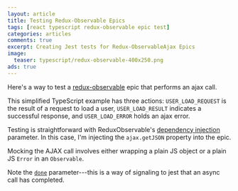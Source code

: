 ```yaml
---
layout: article
title: Testing Redux-Observable Epics
tags: [react typescript redux-observable epic test]
categories: articles
comments: true
excerpt: Creating Jest tests for Redux-ObservableAjax Epics
image:
  teaser: typescript/redux-observable-400x250.png
ads: true
---
```


Here's a way to test a [redux-observable](https://redux-observable.js.org/) epic that 
performs an ajax call.

This simplified TypeScript
example has three actions: `USER_LOAD_REQUEST` is the result of a request to load a user, 
`USER_LOAD_RESULT` indicates a successful response, and `USER_LOAD_ERROR` holds an 
ajax error.

<script src="https://gist.github.com/mikebridge/7509ca969e4e33f18149432257fbe8fd.js"></script>

Testing is straightforward with ReduxObservable's 
[dependency injection](https://redux-observable.js.org/docs/recipes/InjectingDependenciesIntoEpics.html) 
parameter.  In this case, I'm injecting the `ajax.getJSON` property into the epic.

Mocking the AJAX call involves either wrapping a plain JS object or a plain JS `Error` in an 
`Observable`.

<script src="https://gist.github.com/mikebridge/b27933835ddb87b9d859e37419b36801.js"></script>

Note the [`done`](https://facebook.github.io/jest/docs/asynchronous.html) parameter---this is a way of 
signaling to jest that an async call has completed.




